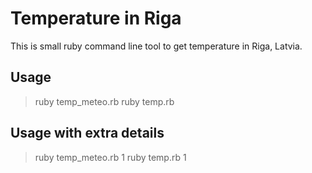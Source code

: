 Temperature in Riga
====================

This is small ruby command line tool to get temperature in Riga, Latvia.

Usage
---------------------
> ruby temp_meteo.rb
> ruby temp.rb

Usage with extra details
---------------------
> ruby temp_meteo.rb 1
> ruby temp.rb 1